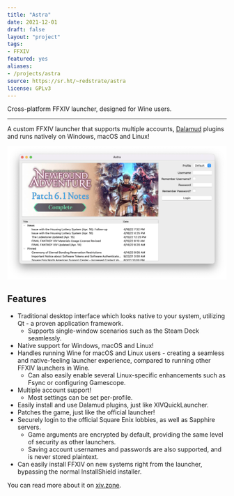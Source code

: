 ```yaml
---
title: "Astra"
date: 2021-12-01
draft: false
layout: "project"
tags:
- FFXIV
featured: yes
aliases:
- /projects/astra
source: https://sr.ht/~redstrate/astra
license: GPLv3
---
```


Cross-platform FFXIV launcher, designed for Wine users.

<!--more-->
---


A custom FFXIV launcher that supports multiple accounts, [Dalamud](https://github.com/goatcorp/Dalamud) plugins and runs
natively on  Windows, macOS and Linux!

![Main Screenshot](screenshot.webp)

## Features

* Traditional desktop interface which looks native to your system, utilizing Qt - a proven application framework.
    * Supports single-window scenarios such as the Steam Deck seamlessly.
* Native support for Windows, macOS and Linux!
* Handles running Wine for macOS and Linux users - creating a seamless and native-feeling launcher experience, compared
  to running other FFXIV launchers in Wine.
    * Can also easily enable several Linux-specific enhancements such as Fsync or configuring Gamescope.
* Multiple account support!
    * Most settings can be set per-profile.
* Easily install and use Dalamud plugins, just like XIVQuickLauncher.
* Patches the game, just like the official launcher!
* Securely login to the official Square Enix lobbies, as well as Sapphire servers.
    * Game arguments are encrypted by default, providing the same level of security as other launchers.
    * Saving account usernames and passwords are also supported, and is never stored plaintext.
* Can easily install FFXIV on new systems right from the launcher, bypassing the normal InstallShield installer.

You can read more about it on [xiv.zone](https://xiv.zone/astra).
